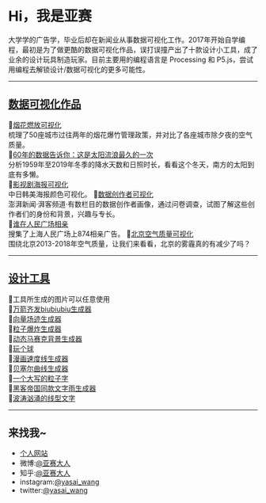 # Hi，我是亚赛
大学学的广告学，毕业后却在新闻业从事数据可视化工作。2017年开始自学编程，最初是为了做更酷的数据可视化作品，误打误撞产出了十款设计小工具，成了业余的设计玩具制造玩家。目前主要用的编程语言是 Processing 和 P5.js，尝试用编程去解锁设计/数据可视化的更多可能性。

---

## [数据可视化作品](https://wangyasai.github.io/Work/) 
🔗[烟花燃放可视化](https://wangyasai.github.io/Work/firework.html)    
梳理了50座城市过往两年的烟花爆竹管理政策，并对比了各座城市除夕夜的空气质量。  
🔗[60年的数据告诉你：这是太阳流浪最久的一次](https://wangyasai.github.io/Work/rain.html)     
分析1959年至2019年冬季的降水天数和日照时长，看看这个冬天，南方的太阳到底有多懒。  
🔗[影视剧海报可视化](https://wangyasai.github.io/Work/colorvisz.html)     
中日韩美海报颜色可视化。
🔗[数据创作者可视化](https://wangyasai.github.io/Work/datacreators.html)    
澎湃新闻·湃客频道·有数栏目的数据创作者画像，通过问卷调查，试图了解这些创作者们的身份和背景，兴趣与专长。  
🔗[谁在人民广场相亲](https://wangyasai.github.io/Work/marriage.html)     
搜集了上海人民广场上874相亲广告。
🔗[北京空气质量可视化](https://wangyasai.github.io/Work/beijingsky.html)     
围绕北京2013-2018年空气质量，让我们来看看，北京的雾霾真的有减少了吗？ 


---

## [设计工具](https://wangyasai.github.io/designtools.html) 
📝工具所生成的图片可以任意使用  
🔗[万箭齐发biubiubiu生成器](https://wangyasai.github.io/Particles-Emission/)       
🔗[向量场迹生成器](https://wangyasai.github.io/Perlin-Noise/)    
🔗[粒子爆炸生成器](https://wangyasai.github.io/Stars-Emmision/)      
🔗[动态马赛克背景生成器](https://wangyasai.github.io/Awesome-Mosaic/)        
🔗[玩个球](https://wangyasai.github.io/Play-a-ball/)          
🔗[漫画速度线生成器](https://wangyasai.github.io/Speed-Line/)       
🔗[贝塞尔曲线生成器](https://wangyasai.github.io/Bezier/)      
🔗[一个大写的粒子字](https://wangyasai.github.io/PerlinNoisePainter/)      
🔗[黑客帝国同款文字雨生成器](https://wangyasai.github.io/TheMatrix/)      
🔗[波涛汹涌的线型文字](https://wangyasai.github.io/waveFont/)      

---

## 来找我~
+ [个人网站](https://wangyasai.github.io/) 
+ 微博:[@亚赛大人](https://weibo.com/psaiaevegas/profile?rightmod=1&wvr=6&mod=personnumber)
+ 知乎:[@亚赛大人](https://www.zhihu.com/people/wang-ya-sai/activities)
+ instagram:[@yasai_wang](https://www.instagram.com/yasaisai/)
+ twitter:[@yasai_wang](https://twitter.com/yasai_wang)
